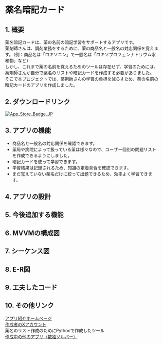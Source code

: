 # 薬名暗記カード

## 1. 概要
薬名暗記カードは、薬の名前の暗記学習をサポートするアプリです。<br>
薬剤師さんは、調剤業務をするために、薬の商品名と一般名の対応関係を覚えます。（例：商品名は「ロキソニン」で一般名は「ロキソプロフェンナトリウム水和物」など）<br>
しかし、これまで薬の名前を覚えるためのツールは存在せず、学習のためには、薬剤師さんが自分で薬名のリストや暗記カードを作成する必要がありました。<br>
そこで本プロジェクトでは、薬剤師さんの学習の負担を減らすため、薬の名前の暗記カードのアプリを作成しました。<br>

## 2. ダウンロードリンク
[![App_Store_Badge_JP](https://user-images.githubusercontent.com/68992872/204145956-f5cc0fa8-d4c9-4f2c-b1d4-3c3b1d2e2aba.png)](https://apps.apple.com/jp/app/%E8%96%AC%E5%90%8D%E6%9A%97%E8%A8%98%E3%82%AB%E3%83%BC%E3%83%89/id6502452243)

## 3. アプリの機能
- 商品名と一般名の対応関係を確認できます。
- 薬局や病院によって扱っている薬は様々なので、ユーザー個別の問題リストを作成できるようにしました。
- 暗記カードを使って学習できます。
- 学習結果は記録されるため、知識の定着具合を確認できます。
- まだ覚えていない薬名だけに絞って出題できるため、効率よく学習できます。

## 4. アプリの設計

## 5. 今後追加する機能

## 6. MVVMの構成図

## 7. シーケンス図

## 8. E-R図

## 9. 工夫したコード

## 10. その他リンク
[アプリ紹介ホームページ](https://tas5521.github.io/MedicineNameQuiz/index.html)<br>
[作成者のXアカウント](https://x.com/ta_s11152)<br>
薬名のリスト作成のためにPythonで作成したツール<br>
[作成中の他のアプリ（数独ソルバー）](https://github.com/tas5521/SudokuSolver)